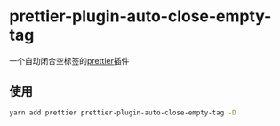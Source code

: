 # prettier-plugin-auto-close-empty-tag

一个自动闭合空标签的[prettier](https://github.com/prettier/prettier)插件

## 使用

```bash
yarn add prettier prettier-plugin-auto-close-empty-tag -D
```
